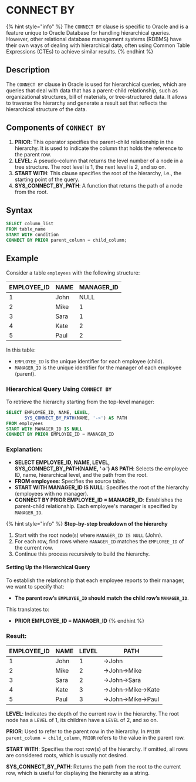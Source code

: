 # CONNECT BY

{% hint style="info" %}
The `CONNECT BY` clause is specific to Oracle and is a feature unique to Oracle Database for handling hierarchical queries. However, other relational database management systems (RDBMS) have their own ways of dealing with hierarchical data, often using Common Table Expressions (CTEs) to achieve similar results.
{% endhint %}

## Description

The `CONNECT BY` clause in Oracle is used for hierarchical queries, which are queries that deal with data that has a parent-child relationship, such as organizational structures, bill of materials, or tree-structured data. It allows to traverse the hierarchy and generate a result set that reflects the hierarchical structure of the data.

## Components of `CONNECT BY`

1. **PRIOR**: This operator specifies the parent-child relationship in the hierarchy. It is used to indicate the column that holds the reference to the parent row.
2. **LEVEL**: A pseudo-column that returns the level number of a node in a tree structure. The root level is 1, the next level is 2, and so on.
3. **START WITH**: This clause specifies the root of the hierarchy, i.e., the starting point of the query.
4. **SYS\_CONNECT\_BY\_PATH**: A function that returns the path of a node from the root.

## Syntax

```sql
SELECT column_list
FROM table_name
START WITH condition
CONNECT BY PRIOR parent_column = child_column;
```

## Example

Consider a table `employees` with the following structure:

| EMPLOYEE\_ID | NAME | MANAGER\_ID |
| ------------ | ---- | ----------- |
| 1            | John | NULL        |
| 2            | Mike | 1           |
| 3            | Sara | 1           |
| 4            | Kate | 2           |
| 5            | Paul | 2           |

In this table:

* `EMPLOYEE_ID` is the unique identifier for each employee (child).
* `MANAGER_ID` is the unique identifier for the manager of each employee (parent).

### Hierarchical Query Using `CONNECT BY`

To retrieve the hierarchy starting from the top-level manager:

```sql
SELECT EMPLOYEE_ID, NAME, LEVEL,
       SYS_CONNECT_BY_PATH(NAME, '->') AS PATH
FROM employees
START WITH MANAGER_ID IS NULL
CONNECT BY PRIOR EMPLOYEE_ID = MANAGER_ID
```

### Explanation:

* **SELECT EMPLOYEE\_ID, NAME, LEVEL, SYS\_CONNECT\_BY\_PATH(NAME, '->') AS PATH**: Selects the employee ID, name, hierarchical level, and the path from the root.
* **FROM employees**: Specifies the source table.
* **START WITH MANAGER\_ID IS NULL**: Specifies the root of the hierarchy (employees with no manager).
* **CONNECT BY PRIOR EMPLOYEE\_ID = MANAGER\_ID**: Establishes the parent-child relationship. Each employee's manager is specified by `MANAGER_ID`.

{% hint style="info" %}
**Step-by-step breakdown of the hierarchy**

1. Start with the root node(s) where `MANAGER_ID IS NULL` (John).
2. For each row, find rows where `MANAGER_ID` matches the `EMPLOYEE_ID` of the current row.
3. Continue this process recursively to build the hierarchy.



#### Setting Up the Hierarchical Query

To establish the relationship that each employee reports to their manager, we want to specify that:

* **The parent row’s `EMPLOYEE_ID` should match the child row’s `MANAGER_ID`**.

This translates to:

* **PRIOR EMPLOYEE\_ID = MANAGER\_ID**
{% endhint %}

### Result:

| EMPLOYEE\_ID | NAME | LEVEL | PATH               |
| ------------ | ---- | ----- | ------------------ |
| 1            | John | 1     | ->John             |
| 2            | Mike | 2     | ->John->Mike       |
| 3            | Sara | 2     | ->John->Sara       |
| 4            | Kate | 3     | ->John->Mike->Kate |
| 5            | Paul | 3     | ->John->Mike->Paul |

**LEVEL**: Indicates the depth of the current row in the hierarchy. The root node has a `LEVEL` of 1, its children have a `LEVEL` of 2, and so on.

**PRIOR**: Used to refer to the parent row in the hierarchy. In `PRIOR parent_column = child_column`, `PRIOR` refers to the value in the parent row.

**START WITH**: Specifies the root row(s) of the hierarchy. If omitted, all rows are considered roots, which is usually not desired.

**SYS\_CONNECT\_BY\_PATH**: Returns the path from the root to the current row, which is useful for displaying the hierarchy as a string.



